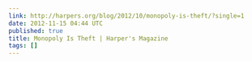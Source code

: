 ```yaml
---
link: http://harpers.org/blog/2012/10/monopoly-is-theft/?single=1
date: 2012-11-15 04:44 UTC
published: true
title: Monopoly Is Theft | Harper's Magazine
tags: []
---
```



